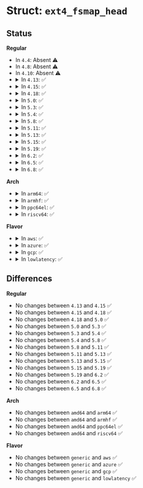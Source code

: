 # Struct: <code>ext4_fsmap_head</code>

## Status
<b>Regular</b>
<ul>
<li>
In <code>4.4</code>: Absent ⚠️
</li>
<li>
In <code>4.8</code>: Absent ⚠️
</li>
<li>
In <code>4.10</code>: Absent ⚠️
</li>
<li>
<details>
<summary>In <code>4.13</code>: ✅</summary>

```c
struct ext4_fsmap_head {
    uint32_t fmh_iflags;
    uint32_t fmh_oflags;
    unsigned int fmh_count;
    unsigned int fmh_entries;
    struct ext4_fsmap fmh_keys[2];
};
```
</details>
</li>
<li>
<details>
<summary>In <code>4.15</code>: ✅</summary>

```c
struct ext4_fsmap_head {
    uint32_t fmh_iflags;
    uint32_t fmh_oflags;
    unsigned int fmh_count;
    unsigned int fmh_entries;
    struct ext4_fsmap fmh_keys[2];
};
```
</details>
</li>
<li>
<details>
<summary>In <code>4.18</code>: ✅</summary>

```c
struct ext4_fsmap_head {
    uint32_t fmh_iflags;
    uint32_t fmh_oflags;
    unsigned int fmh_count;
    unsigned int fmh_entries;
    struct ext4_fsmap fmh_keys[2];
};
```
</details>
</li>
<li>
<details>
<summary>In <code>5.0</code>: ✅</summary>

```c
struct ext4_fsmap_head {
    uint32_t fmh_iflags;
    uint32_t fmh_oflags;
    unsigned int fmh_count;
    unsigned int fmh_entries;
    struct ext4_fsmap fmh_keys[2];
};
```
</details>
</li>
<li>
<details>
<summary>In <code>5.3</code>: ✅</summary>

```c
struct ext4_fsmap_head {
    uint32_t fmh_iflags;
    uint32_t fmh_oflags;
    unsigned int fmh_count;
    unsigned int fmh_entries;
    struct ext4_fsmap fmh_keys[2];
};
```
</details>
</li>
<li>
<details>
<summary>In <code>5.4</code>: ✅</summary>

```c
struct ext4_fsmap_head {
    uint32_t fmh_iflags;
    uint32_t fmh_oflags;
    unsigned int fmh_count;
    unsigned int fmh_entries;
    struct ext4_fsmap fmh_keys[2];
};
```
</details>
</li>
<li>
<details>
<summary>In <code>5.8</code>: ✅</summary>

```c
struct ext4_fsmap_head {
    uint32_t fmh_iflags;
    uint32_t fmh_oflags;
    unsigned int fmh_count;
    unsigned int fmh_entries;
    struct ext4_fsmap fmh_keys[2];
};
```
</details>
</li>
<li>
<details>
<summary>In <code>5.11</code>: ✅</summary>

```c
struct ext4_fsmap_head {
    uint32_t fmh_iflags;
    uint32_t fmh_oflags;
    unsigned int fmh_count;
    unsigned int fmh_entries;
    struct ext4_fsmap fmh_keys[2];
};
```
</details>
</li>
<li>
<details>
<summary>In <code>5.13</code>: ✅</summary>

```c
struct ext4_fsmap_head {
    uint32_t fmh_iflags;
    uint32_t fmh_oflags;
    unsigned int fmh_count;
    unsigned int fmh_entries;
    struct ext4_fsmap fmh_keys[2];
};
```
</details>
</li>
<li>
<details>
<summary>In <code>5.15</code>: ✅</summary>

```c
struct ext4_fsmap_head {
    uint32_t fmh_iflags;
    uint32_t fmh_oflags;
    unsigned int fmh_count;
    unsigned int fmh_entries;
    struct ext4_fsmap fmh_keys[2];
};
```
</details>
</li>
<li>
<details>
<summary>In <code>5.19</code>: ✅</summary>

```c
struct ext4_fsmap_head {
    uint32_t fmh_iflags;
    uint32_t fmh_oflags;
    unsigned int fmh_count;
    unsigned int fmh_entries;
    struct ext4_fsmap fmh_keys[2];
};
```
</details>
</li>
<li>
<details>
<summary>In <code>6.2</code>: ✅</summary>

```c
struct ext4_fsmap_head {
    uint32_t fmh_iflags;
    uint32_t fmh_oflags;
    unsigned int fmh_count;
    unsigned int fmh_entries;
    struct ext4_fsmap fmh_keys[2];
};
```
</details>
</li>
<li>
<details>
<summary>In <code>6.5</code>: ✅</summary>

```c
struct ext4_fsmap_head {
    uint32_t fmh_iflags;
    uint32_t fmh_oflags;
    unsigned int fmh_count;
    unsigned int fmh_entries;
    struct ext4_fsmap fmh_keys[2];
};
```
</details>
</li>
<li>
<details>
<summary>In <code>6.8</code>: ✅</summary>

```c
struct ext4_fsmap_head {
    uint32_t fmh_iflags;
    uint32_t fmh_oflags;
    unsigned int fmh_count;
    unsigned int fmh_entries;
    struct ext4_fsmap fmh_keys[2];
};
```
</details>
</li>
</ul>
<b>Arch</b>
<ul>
<li>
<details>
<summary>In <code>arm64</code>: ✅</summary>

```c
struct ext4_fsmap_head {
    uint32_t fmh_iflags;
    uint32_t fmh_oflags;
    unsigned int fmh_count;
    unsigned int fmh_entries;
    struct ext4_fsmap fmh_keys[2];
};
```
</details>
</li>
<li>
<details>
<summary>In <code>armhf</code>: ✅</summary>

```c
struct ext4_fsmap_head {
    uint32_t fmh_iflags;
    uint32_t fmh_oflags;
    unsigned int fmh_count;
    unsigned int fmh_entries;
    struct ext4_fsmap fmh_keys[2];
};
```
</details>
</li>
<li>
<details>
<summary>In <code>ppc64el</code>: ✅</summary>

```c
struct ext4_fsmap_head {
    uint32_t fmh_iflags;
    uint32_t fmh_oflags;
    unsigned int fmh_count;
    unsigned int fmh_entries;
    struct ext4_fsmap fmh_keys[2];
};
```
</details>
</li>
<li>
<details>
<summary>In <code>riscv64</code>: ✅</summary>

```c
struct ext4_fsmap_head {
    uint32_t fmh_iflags;
    uint32_t fmh_oflags;
    unsigned int fmh_count;
    unsigned int fmh_entries;
    struct ext4_fsmap fmh_keys[2];
};
```
</details>
</li>
</ul>
<b>Flavor</b>
<ul>
<li>
<details>
<summary>In <code>aws</code>: ✅</summary>

```c
struct ext4_fsmap_head {
    uint32_t fmh_iflags;
    uint32_t fmh_oflags;
    unsigned int fmh_count;
    unsigned int fmh_entries;
    struct ext4_fsmap fmh_keys[2];
};
```
</details>
</li>
<li>
<details>
<summary>In <code>azure</code>: ✅</summary>

```c
struct ext4_fsmap_head {
    uint32_t fmh_iflags;
    uint32_t fmh_oflags;
    unsigned int fmh_count;
    unsigned int fmh_entries;
    struct ext4_fsmap fmh_keys[2];
};
```
</details>
</li>
<li>
<details>
<summary>In <code>gcp</code>: ✅</summary>

```c
struct ext4_fsmap_head {
    uint32_t fmh_iflags;
    uint32_t fmh_oflags;
    unsigned int fmh_count;
    unsigned int fmh_entries;
    struct ext4_fsmap fmh_keys[2];
};
```
</details>
</li>
<li>
<details>
<summary>In <code>lowlatency</code>: ✅</summary>

```c
struct ext4_fsmap_head {
    uint32_t fmh_iflags;
    uint32_t fmh_oflags;
    unsigned int fmh_count;
    unsigned int fmh_entries;
    struct ext4_fsmap fmh_keys[2];
};
```
</details>
</li>
</ul>

## Differences
<b>Regular</b>
<ul>
<li>
No changes between <code>4.13</code> and <code>4.15</code> ✅
</li>
<li>
No changes between <code>4.15</code> and <code>4.18</code> ✅
</li>
<li>
No changes between <code>4.18</code> and <code>5.0</code> ✅
</li>
<li>
No changes between <code>5.0</code> and <code>5.3</code> ✅
</li>
<li>
No changes between <code>5.3</code> and <code>5.4</code> ✅
</li>
<li>
No changes between <code>5.4</code> and <code>5.8</code> ✅
</li>
<li>
No changes between <code>5.8</code> and <code>5.11</code> ✅
</li>
<li>
No changes between <code>5.11</code> and <code>5.13</code> ✅
</li>
<li>
No changes between <code>5.13</code> and <code>5.15</code> ✅
</li>
<li>
No changes between <code>5.15</code> and <code>5.19</code> ✅
</li>
<li>
No changes between <code>5.19</code> and <code>6.2</code> ✅
</li>
<li>
No changes between <code>6.2</code> and <code>6.5</code> ✅
</li>
<li>
No changes between <code>6.5</code> and <code>6.8</code> ✅
</li>
</ul>
<b>Arch</b>
<ul>
<li>
No changes between <code>amd64</code> and <code>arm64</code> ✅
</li>
<li>
No changes between <code>amd64</code> and <code>armhf</code> ✅
</li>
<li>
No changes between <code>amd64</code> and <code>ppc64el</code> ✅
</li>
<li>
No changes between <code>amd64</code> and <code>riscv64</code> ✅
</li>
</ul>
<b>Flavor</b>
<ul>
<li>
No changes between <code>generic</code> and <code>aws</code> ✅
</li>
<li>
No changes between <code>generic</code> and <code>azure</code> ✅
</li>
<li>
No changes between <code>generic</code> and <code>gcp</code> ✅
</li>
<li>
No changes between <code>generic</code> and <code>lowlatency</code> ✅
</li>
</ul>
